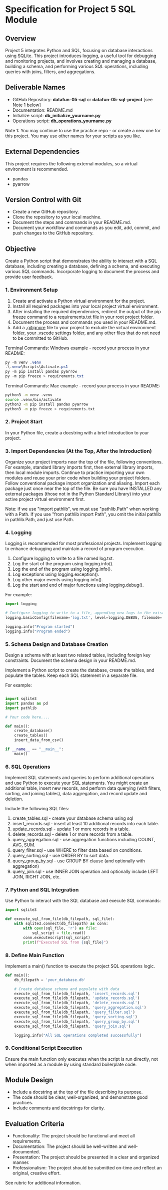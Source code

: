 # Specification for Project 5 SQL Module

## Overview

Project 5 integrates Python and SQL,
focusing on database interactions using SQLite.
This project introduces logging,
a useful tool for debugging and monitoring projects,
and involves creating and managing a database, building a schema, and performing various SQL operations,
including queries with joins, filters, and aggregations.

## Deliverable Names

- GitHub Repository:  **datafun-05-sql** or **datafun-05-sql-project** [see Note 1 below]
- Documentation:      README.md
- Initialize script:  **db_initialize_yourname.py**
- Operations script:  **db_operations_yourname.py**

Note 1: You may continue to use the practice repo - or create a new one for this project.
You may use other names for your scripts as you like.

## External Dependencies

This project requires the following external modules, so a virtual environment is recommended.

- pandas
- pyarrow

## Version Control with Git

- Create a new GitHub repository.
- Clone the repository to your local machine.
- Document the steps and commands in your README.md.
- Document your workflow and commands as you edit, add, commit, and push changes to the GitHub repository.

## Objective

Create a Python script that demonstrates the ability to interact with a SQL database,
including creating a database, defining a schema, and executing various SQL commands.
Incorporate logging to document the process and provide user feedback.

### 1. Environment Setup

1. Create and activate a Python virtual environment for the project.
1. Install all required packages into your local project virtual environment.
1. After installing the required dependencies, redirect the output of the pip freeze command to a requirements.txt file in your root project folder.
1. Document the process and commands you used in your README.md.
1. Add a [.gitignore](.gitignore) file to your project to exclude the virtual environment folder, your .vscode settings folder, and any other files that do not need to be committed to GitHub.

Terminal Commands: Windows example - record your process in your README:

```Powershell
py -m venv .venv
.\.venv\Scripts\Activate.ps1
py -m pip install pandas pyarrow
py -m pip freeze > requirements.txt
```

Terminal Commands: Mac example - record your process in your README:

```bash
python3 -m venv .venv
source .venv/bin/activate
python3 -m pip install pandas pyarrow
python3 -m pip freeze > requirements.txt
```

### 2. Project Start

In your Python file, create a docstring with a brief introduction to your project.

### 3. Import Dependencies (At the Top, After the Introduction)

Organize your project imports near the top of the file, following conventions.
For example, standard library imports first, then external library imports, then local module imports. 
Continue to practice importing your own modules and reuse your prior code when building your project folders.
Follow conventional package import organization and aliasing. 
Import each package just once near the top of the file. 
Be sure you have INSTALLED any external packages (those not in the Python Standard Library) into your active project virtual environment first. 

Note: if we use "import pathlib", we must use "pathlib.Path" when working with a Path. 
If you use "from pathlib import Path", you omit the initial pathlib in pathlib.Path, and just use Path.

### 4. Logging

Logging is recommended for most professional projects.
Implement logging to enhance debugging and maintain a record of program execution.

1. Configure logging to write to a file named log.txt.
1. Log the start of the program using logging.info().
1. Log the end of the program using logging.info().
1. Log exceptions using logging.exception().
1. Log other major events using logging.info().
1. Log the start and end of major functions using logging.debug().

For example:

```python
import logging

# Configure logging to write to a file, appending new logs to the existing file
logging.basicConfig(filename='log.txt', level=logging.DEBUG, filemode='a', format='%(asctime)s - %(levelname)s - %(message)s')

logging.info("Program started")
logging.info("Program ended")
```

### 5. Schema Design and Database Creation 

Design a schema with at least two related tables, including foreign key constraints.
Document the schema design in your README.md.

Implement a Python script to create the database, create the tables, and populate the tables.
Keep each SQL statement in a separate file.

For example:

```python

import sqlite3
import pandas as pd
import pathlib

# Your code here....

def main():
    create_database()
    create_tables()
    insert_data_from_csv()

if __name__ == "__main__":
    main()
```

### 6. SQL Operations

Implement SQL statements and queries to perform additional operations and use Python to execute your SQL statements.
You might create an additional table, insert new records,
and perform data querying (with filters, sorting, and joining tables),
data aggregation, and record update and deletion.

Include the following SQL files:

1. create_tables.sql - create your database schema using sql 
2. insert_records.sql - insert at least 10 additional records into each table.
3. update_records.sql - update 1 or more records in a table.
4. delete_records.sql - delete 1 or more records from a table.
5. query_aggregation.sql - use aggregation functions including COUNT, AVG, SUM.
6. query_filter.sql - use WHERE to filter data based on conditions.
7. query_sorting.sql - use ORDER BY to sort data.
8. query_group_by.sql - use GROUP BY clause (and optionally with aggregation)
9. query_join.sql - use INNER JOIN operation and optionally include LEFT JOIN, RIGHT JOIN, etc.

### 7. Python and SQL Integration

Use Python to interact with the SQL database and execute SQL commands:

```python
import sqlite3

def execute_sql_from_file(db_filepath, sql_file):
    with sqlite3.connect(db_filepath) as conn:
        with open(sql_file, 'r') as file:
            sql_script = file.read()
        conn.executescript(sql_script)
        print(f"Executed SQL from {sql_file}")

```

### 8. Define Main Function

Implement a main() function to execute the project SQL operations logic.

```python
def main():
    db_filepath = 'your_database.db'

    # Create database schema and populate with data
    execute_sql_from_file(db_filepath, 'insert_records.sql')
    execute_sql_from_file(db_filepath, 'update_records.sql')
    execute_sql_from_file(db_filepath, 'delete_records.sql')
    execute_sql_from_file(db_filepath, 'query_aggregation.sql')
    execute_sql_from_file(db_filepath, 'query_filter.sql')
    execute_sql_from_file(db_filepath, 'query_sorting.sql')
    execute_sql_from_file(db_filepath, 'query_group_by.sql')
    execute_sql_from_file(db_filepath, 'query_join.sql')

    logging.info("All SQL operations completed successfully")

```

### 9. Conditional Script Execution

Ensure the main function only executes when the script is run directly,
not when imported as a module by using standard boilerplate code.

## Module Design

- Include a docstring at the top of the file describing its purpose.
- The code should be clear, well-organized, and demonstrate good practices.
- Include comments and docstrings for clarity.

## Evaluation Criteria

- Functionality: The project should be functional and meet all requirements.
- Documentation: The project should be well-written and well-documented.
- Presentation: The project should be presented in a clear and organized manner.
- Professionalism: The project should be submitted on-time and reflect an original, creative effort.

See rubric for additional information.
